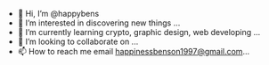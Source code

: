 - 👋 Hi, I’m @happybens
- 👀 I’m interested in discovering new things ...
- 🌱 I’m currently learning crypto, graphic design, web developing ...
- 💞️ I’m looking to collaborate on ...
- 📫 How to reach me email happinessbenson1997@gmail.com...

<!---
happybens/happybens is a ✨ special ✨ repository because its `README.md` (this file) appears on your GitHub profile.
You can click the Preview link to take a look at your changes.
--->
